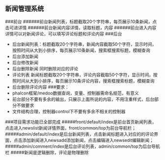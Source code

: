 ﻿## 新闻管理系统
###前台
######前台新闻列表，标题截取20个字符串，每页展示10条新闻，点击可进详情
######前台新闻内容详情，读取标题，内容
######前台进入内容详情可以对新闻评论，可以填写评论标题和评论内容
###后台
* 后台新闻列表：标题截取20个字符串，新闻内容截取50个字符，显示时间，按照时间从大到小排序，每页展示10条新闻，搜索框搜索标题，模糊查询
* 后台添加新闻
* 后台修改新闻
* 后台删除新闻 同时删除对应的评论
* 评论列表 新闻标题截取20个字符串，评论内容截取50个字符，显示时间，按照时间从大到小排序，每页展示10条评论内容，搜索框搜索标题，模糊查询
* 后台删除评论内容
###要求：
* phalcon框架/medoo数据查询，变量、控制器需命名规范，有意义
* 前台部分不要有多余的输出，只展示上面所说的内容，不用注重样式，后台部分不做要求
* 文件结构合理，控制器control下不要有多余不相关的控制器

###项目需求功能已全部完成
#####front/default/index是前台首页新闻列表，点击进入newslist新闻详情界面，front/common/top为前台导航栏；
#####admin/default/index是后台新闻列表，点击新闻标题进入对应的的评论界面，点击添加新闻进入newsadd添加新闻，点击编辑进入newsedit编辑新闻；
#####admin/comment/index是后台评论列表，admin/common/top为后台导航栏
#####新闻是逻辑删除，评论是物理删除